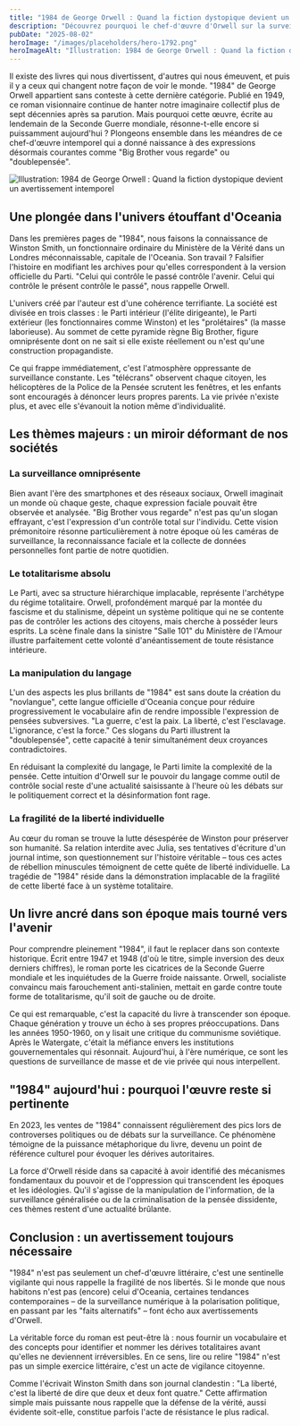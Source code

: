 ```yaml
---
title: "1984 de George Orwell : Quand la fiction dystopique devient un avertissement intemporel"
description: "Découvrez pourquoi le chef-d'œuvre d'Orwell sur la surveillance, le totalitarisme et la manipulation du langage reste d'une actualité saisissante."
pubDate: "2025-08-02"
heroImage: "/images/placeholders/hero-1792.png"
heroImageAlt: "Illustration: 1984 de George Orwell : Quand la fiction dystopique devient un avertissement intemporel"
---
```


Il existe des livres qui nous divertissent, d'autres qui nous émeuvent, et puis il y a ceux qui changent notre façon de voir le monde. "1984" de George Orwell appartient sans conteste à cette dernière catégorie. Publié en 1949, ce roman visionnaire continue de hanter notre imaginaire collectif plus de sept décennies après sa parution. Mais pourquoi cette œuvre, écrite au lendemain de la Seconde Guerre mondiale, résonne-t-elle encore si puissamment aujourd'hui ? Plongeons ensemble dans les méandres de ce chef-d'œuvre intemporel qui a donné naissance à des expressions désormais courantes comme "Big Brother vous regarde" ou "doublepensée".


![Illustration: 1984 de George Orwell : Quand la fiction dystopique devient un avertissement intemporel](/images/placeholders/inline-1024.png)


## Une plongée dans l'univers étouffant d'Oceania

Dans les premières pages de "1984", nous faisons la connaissance de Winston Smith, un fonctionnaire ordinaire du Ministère de la Vérité dans un Londres méconnaissable, capitale de l'Oceania. Son travail ? Falsifier l'histoire en modifiant les archives pour qu'elles correspondent à la version officielle du Parti. "Celui qui contrôle le passé contrôle l'avenir. Celui qui contrôle le présent contrôle le passé", nous rappelle Orwell.

L'univers créé par l'auteur est d'une cohérence terrifiante. La société est divisée en trois classes : le Parti intérieur (l'élite dirigeante), le Parti extérieur (les fonctionnaires comme Winston) et les "prolétaires" (la masse laborieuse). Au sommet de cette pyramide règne Big Brother, figure omniprésente dont on ne sait si elle existe réellement ou n'est qu'une construction propagandiste.

Ce qui frappe immédiatement, c'est l'atmosphère oppressante de surveillance constante. Les "télécrans" observent chaque citoyen, les hélicoptères de la Police de la Pensée scrutent les fenêtres, et les enfants sont encouragés à dénoncer leurs propres parents. La vie privée n'existe plus, et avec elle s'évanouit la notion même d'individualité.

## Les thèmes majeurs : un miroir déformant de nos sociétés

### La surveillance omniprésente

Bien avant l'ère des smartphones et des réseaux sociaux, Orwell imaginait un monde où chaque geste, chaque expression faciale pouvait être observée et analysée. "Big Brother vous regarde" n'est pas qu'un slogan effrayant, c'est l'expression d'un contrôle total sur l'individu. Cette vision prémonitoire résonne particulièrement à notre époque où les caméras de surveillance, la reconnaissance faciale et la collecte de données personnelles font partie de notre quotidien.

### Le totalitarisme absolu

Le Parti, avec sa structure hiérarchique implacable, représente l'archétype du régime totalitaire. Orwell, profondément marqué par la montée du fascisme et du stalinisme, dépeint un système politique qui ne se contente pas de contrôler les actions des citoyens, mais cherche à posséder leurs esprits. La scène finale dans la sinistre "Salle 101" du Ministère de l'Amour illustre parfaitement cette volonté d'anéantissement de toute résistance intérieure.

### La manipulation du langage

L'un des aspects les plus brillants de "1984" est sans doute la création du "novlangue", cette langue officielle d'Oceania conçue pour réduire progressivement le vocabulaire afin de rendre impossible l'expression de pensées subversives. "La guerre, c'est la paix. La liberté, c'est l'esclavage. L'ignorance, c'est la force." Ces slogans du Parti illustrent la "doublepensée", cette capacité à tenir simultanément deux croyances contradictoires.

En réduisant la complexité du langage, le Parti limite la complexité de la pensée. Cette intuition d'Orwell sur le pouvoir du langage comme outil de contrôle social reste d'une actualité saisissante à l'heure où les débats sur le politiquement correct et la désinformation font rage.

### La fragilité de la liberté individuelle

Au cœur du roman se trouve la lutte désespérée de Winston pour préserver son humanité. Sa relation interdite avec Julia, ses tentatives d'écriture d'un journal intime, son questionnement sur l'histoire véritable – tous ces actes de rébellion minuscules témoignent de cette quête de liberté individuelle. La tragédie de "1984" réside dans la démonstration implacable de la fragilité de cette liberté face à un système totalitaire.

## Un livre ancré dans son époque mais tourné vers l'avenir

Pour comprendre pleinement "1984", il faut le replacer dans son contexte historique. Écrit entre 1947 et 1948 (d'où le titre, simple inversion des deux derniers chiffres), le roman porte les cicatrices de la Seconde Guerre mondiale et les inquiétudes de la Guerre froide naissante. Orwell, socialiste convaincu mais farouchement anti-stalinien, mettait en garde contre toute forme de totalitarisme, qu'il soit de gauche ou de droite.

Ce qui est remarquable, c'est la capacité du livre à transcender son époque. Chaque génération y trouve un écho à ses propres préoccupations. Dans les années 1950-1960, on y lisait une critique du communisme soviétique. Après le Watergate, c'était la méfiance envers les institutions gouvernementales qui résonnait. Aujourd'hui, à l'ère numérique, ce sont les questions de surveillance de masse et de vie privée qui nous interpellent.

## "1984" aujourd'hui : pourquoi l'œuvre reste si pertinente

En 2023, les ventes de "1984" connaissent régulièrement des pics lors de controverses politiques ou de débats sur la surveillance. Ce phénomène témoigne de la puissance métaphorique du livre, devenu un point de référence culturel pour évoquer les dérives autoritaires.

La force d'Orwell réside dans sa capacité à avoir identifié des mécanismes fondamentaux du pouvoir et de l'oppression qui transcendent les époques et les idéologies. Qu'il s'agisse de la manipulation de l'information, de la surveillance généralisée ou de la criminalisation de la pensée dissidente, ces thèmes restent d'une actualité brûlante.

## Conclusion : un avertissement toujours nécessaire

"1984" n'est pas seulement un chef-d'œuvre littéraire, c'est une sentinelle vigilante qui nous rappelle la fragilité de nos libertés. Si le monde que nous habitons n'est pas (encore) celui d'Oceania, certaines tendances contemporaines – de la surveillance numérique à la polarisation politique, en passant par les "faits alternatifs" – font écho aux avertissements d'Orwell.

La véritable force du roman est peut-être là : nous fournir un vocabulaire et des concepts pour identifier et nommer les dérives totalitaires avant qu'elles ne deviennent irréversibles. En ce sens, lire ou relire "1984" n'est pas un simple exercice littéraire, c'est un acte de vigilance citoyenne.

Comme l'écrivait Winston Smith dans son journal clandestin : "La liberté, c'est la liberté de dire que deux et deux font quatre." Cette affirmation simple mais puissante nous rappelle que la défense de la vérité, aussi évidente soit-elle, constitue parfois l'acte de résistance le plus radical.